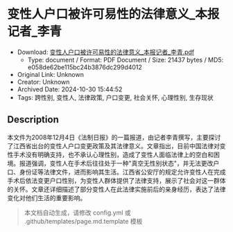 # 变性人户口被许可易性的法律意义_本报记者_李青

- Download: [变性人户口被许可易性的法律意义_本报记者_李青.pdf](变性人户口被许可易性的法律意义_本报记者_李青.pdf)
    - Type: document / Format: PDF Document / Size: 21437 bytes / MD5: e058de62be115bc24b3876dc299d4012
- Original Link: Unknown
- Creator: Unknown
- Archived Date: 2024-10-30 15:44:52
- Tags: 跨性别, 变性人, 法律政策, 户口变更, 社会关怀, 心理性别, 生存现状

## Description

本文件为2008年12月4日《法制日报》的一篇报道，由记者李青撰写，主要探讨了江西省出台的变性人户口变更政策及其法律意义。文章指出，目前中国法律对变性手术没有明确支持，也不承认心理性别，造成了变性人面临法律上的空白和困境。报道强调，变性人在手术后往往处于一种"真空无性别状态"，并无法更改户口、身份证等法律文件，进而影响其生活。江西省公安厅的规定允许变性人在完成手术后依法变更户口性别，为变性人群体提供了法律支持，展示了社会对这一群体的关怀。文章还详细描述了部分变性人在此法律实施前后的亲身经历，表达了法律变化对他们生活的重要影响。

> 本文档自动生成，请修改 config.yml 或 .github/templates/page.md.template 模板
